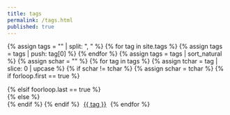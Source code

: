 ```yaml
---
title: tags
permalink: /tags.html
published: true
---
```

{% assign tags = "" | split: ", " %}
{% for tag in site.tags %}
    {% assign tags = tags | push: tag[0] %}
{% endfor %}
{% assign tags = tags | sort_natural %}
{% assign schar = "" %}
{% for tag in tags %}
    {% assign tchar = tag | slice: 0 | upcase %}
    {% if schar != tchar %}
        {% assign schar = tchar %}
        {% if forloop.first == true %}
<div class="flex-row vam" style="flex-wrap: wrap;">
        {% elsif foorloop.last == true %}
</div>
        {% else %}
</div>
<div class="flex-row vamcd" style="flex-wrap: wrap;">
        {% endif %}
    {% endif %}
<a href="/tag/{{tag}}.html" style="padding: 0 5px;">{{ tag }}</a>
{% endfor %}
